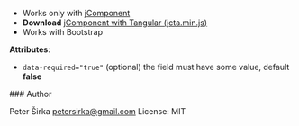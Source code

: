 - Works only with [jComponent](http://jcomponent.org)
- __Download__ [jComponent with Tangular (jcta.min.js)](https://github.com/petersirka/jComponent)
- Works with Bootstrap

__Attributes__:

- `data-required="true"` (optional) the field must have some value, default __false__

### Author

Peter Širka <petersirka@gmail.com>
License: MIT